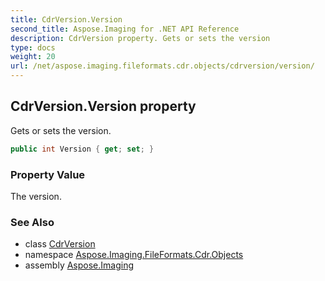 ```yaml
---
title: CdrVersion.Version
second_title: Aspose.Imaging for .NET API Reference
description: CdrVersion property. Gets or sets the version
type: docs
weight: 20
url: /net/aspose.imaging.fileformats.cdr.objects/cdrversion/version/
---
```

## CdrVersion.Version property

Gets or sets the version.

```csharp
public int Version { get; set; }
```

### Property Value

The version.

### See Also

* class [CdrVersion](../)
* namespace [Aspose.Imaging.FileFormats.Cdr.Objects](../../cdrversion/)
* assembly [Aspose.Imaging](../../../)


